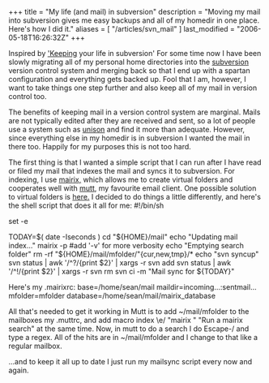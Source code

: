 +++
title = "My life (and mail) in subversion"
description = "Moving my mail into subversion gives me easy backups and all of my homedir in one place. Here's how I did it."
aliases = [ "/articles/svn_mail" ]
last_modified = "2006-05-18T16:26:32Z"
+++


Inspired by ['Keeping][5] your life in subversion' For some time now I
have been slowly migrating all of my personal home directories into the
[subversion][6] version control system and merging back so that I end up
with a spartan configuration and everything gets backed up. Fool that I
am, however, I want to take things one step further and also keep all
of my mail in version control too.

The benefits of keeping mail in a version control system are marginal.
Mails are not typically edited after they are received and sent, so a
lot of people use a system such as [unison][7] and find it more than
adequate. However, since everything else in my homedir is in subversion
I wanted the mail in there too. Happily for my purposes this is not too
hard.

The first thing is that I wanted a simple script that I can run after I
have read or filed my mail that indexes the mail and syncs it to
subversion. For indexing, I use [mairix,][8] which allows me to create
virtual folders and cooperates well with [mutt,][9] my favourite email
client. One possible solution to virtual folders is [here.][10] I decided
to do things a little differently, and here's the shell script that
does it all for me:
#!/bin/sh

set -e

TODAY=$( date -Iseconds )
cd "${HOME}/mail"
echo "Updating mail index..."
mairix -p       #add '-v' for more verbosity
echo "Emptying search folder"
rm -rf "${HOME}/mail/mfolder/"{cur,new,tmp}/*
echo "svn syncup"
svn status | awk '/^\?/{print $2}' | xargs -r svn add
svn status | awk '/^!/{print $2}' | xargs -r svn rm
svn ci -m "Mail sync for ${TODAY}"

Here's my .mairixrc:
base=/home/sean/mail
maildir=incoming...:sentmail...
mfolder=mfolder
database=/home/sean/mail/mairix_database

All that's needed to get it working in Mutt is to add ~/mail/mfolder to
the mailboxes my .muttrc, and add macro index \e\/
"<shell-escape>mairix " "Run a mairix search" at the same time. Now, in
mutt to do a search I do Escape-/ and type a regex. All of the hits are
in ~/mail/mfolder and I change to that like a regular mailbox.

...and to keep it all up to date I just run my mailsync script every
now and again.

[1]: http://www.uncarved.com/articles/svn_mail
[2]: http://www.uncarved.com/
[3]: http://www.uncarved.com/articles/contact
[4]: http://www.uncarved.com/login/
[5]: http://www.onlamp.com/pub/a/onlamp/2005/01/06/svn_homedir.html
[6]: http://subversion.tigris.org/
[7]: http://www.linuxjournal.com/article/7712
[8]: http://www.rc0.org.uk/mairix/
[9]: http://www.mutt.org/
[10]: http://larve.net/people/hugo/2003/scratchpad/VirtualFoldersInMutt.html
[11]: http://www.uncarved.com/tags/computers
[12]: mailto:sean@uncarved.com
[13]: http://creativecommons.org/licenses/by-sa/4.0/
